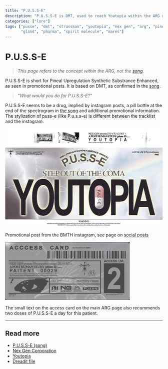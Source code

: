 ```yaml
---
title: "P.U.S.S-E"
description: "P.U.S.S-E is DMT, used to reach Youtopia within the ARG universe."
categories: ["lore"]
tags: ["pusse", "dmt", "strassman", "youtopia", "nex gen", "arg", "pineal", "upregulation", 
       "gland", "pharma", "spirit molecule", "mares"]
---
```

# P.U.S.S-E

> *This page refers to the concept within the ARG, not the [song](../music/song-pusse).*

P.U.S.S-E is short for Pineal Upregulation Synthetic Substrance Enhanced, 
as seen in promotional posts.
It is based on DMT, as confirmed in the [song](../music/song-pusse).

> *"What would you do for P.U.S.S-E?"*

P.U.S.S-E seems to be a drug, implied by instagram posts, a pill bottle at the end of the spectrogram in 
[the song](../music/song-pusse) and additional promotional information. The stylization of puss-e (like P.u.s.s-e) is 
different between the tracklist and the instagram.

![img.png](../../Resources/socials/promotional_image_pusse_youtopia.png)

Promotional post from the BMTH instagram, see page on [social posts](../socials/social-posts)

![img_1.png](../../Resources/webpage/access-card.png)

The small text on the access card on the main ARG page also recommends two doses 
of P.U.S.S-E a day for this patient.

***

## Read more

- [P.U.S.S-E (song)](../music/song-pusse)
- [Nex Gen Corporation](nex-gen-corporation)
- [Youtopia](youtopia)
- [Dreadit file](../files/dreadit)
